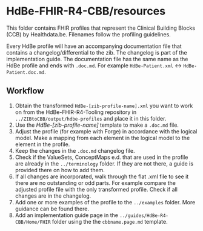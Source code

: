 
# HdBe-FHIR-R4-CBB/resources
This folder contains FHIR profiles that represent the Clinical Building Blocks (CCB) by Healthdata.be. Filenames follow the profiling guidelines.

Every HdBe profile will have an accompanying documentation file that contains a changelog/differential to the zib. The changelog is part of the implementation guide. The documentation file has the same name as the HdBe profile and ends with `.doc.md`. For example `HdBe-Patient.xml` <-> `HdBe-Patient.doc.md`.

## Workflow
1. Obtain the transformed `HdBe-[zib-profile-name].xml` you want to work on from the HdBe-FHIR-R4-Tooling repository in `../ZIBtoCBB/output/hdbe-profiles` and place it in this folder. 
2. Use the _HdBe-[zib-profile-name]_ template to make a `.doc.md` file.
3. Adjust the profile (for example with Forge) in accordance with the logical model. Make a mapping from each element in the logical model to the element in the profile.
4. Keep the changes in the `.doc.md` changelog file.
5. Check if the ValueSets, ConceptMaps e.d. that are used in the profile are already in the `../terminology` folder. If they are not there, a guide is provided there on how to add them. 
6. If all changes are incorporated, walk through the flat .xml file to see it there are no outstanding or odd parts. For example compare the adjusted profile file with the only transformed profile. Check if all changes are in the changelog.
7. Add one or more examples of the profile to the `../examples` folder. More guidance can be found there.
8. Add an implementation guide page in the `../guides/HdBe-R4-CBB/Home/FHIR` folder using the the `cbbname.page.md` template. 
